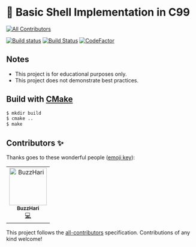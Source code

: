 # :shell: Basic Shell Implementation in C99
[![All Contributors](https://img.shields.io/badge/all_contributors-1-orange.svg?style=flat-square)](#contributors)

[![Build status](https://ci.appveyor.com/api/projects/status/n7raqmndpv323ma4/branch/master?svg=true)](https://ci.appveyor.com/project/xorz57/shell/branch/master)
[![Build Status](https://travis-ci.org/xorz57/shell.svg?branch=master)](https://travis-ci.org/xorz57/shell)
[![CodeFactor](https://www.codefactor.io/repository/github/xorz57/shell/badge)](https://www.codefactor.io/repository/github/xorz57/shell)

## Notes

- This project is for educational purposes only.
- This project does not demonstrate best practices.

## Build with [CMake](https://cmake.org/)

```sh
$ mkdir build
$ cmake ..
$ make
```


## Contributors ✨

Thanks goes to these wonderful people ([emoji key](https://allcontributors.org/docs/en/emoji-key)):

<!-- ALL-CONTRIBUTORS-LIST:START - Do not remove or modify this section -->
<!-- prettier-ignore -->
<table>
  <tr>
    <td align="center"><a href="https://github.com/BuzzHari"><img src="https://avatars0.githubusercontent.com/u/35808993?v=4" width="100px;" alt="BuzzHari"/><br /><sub><b>BuzzHari</b></sub></a><br /><a href="https://github.com/xorz57/shell/commits?author=BuzzHari" title="Code">💻</a></td>
  </tr>
</table>

<!-- ALL-CONTRIBUTORS-LIST:END -->

This project follows the [all-contributors](https://github.com/all-contributors/all-contributors) specification. Contributions of any kind welcome!